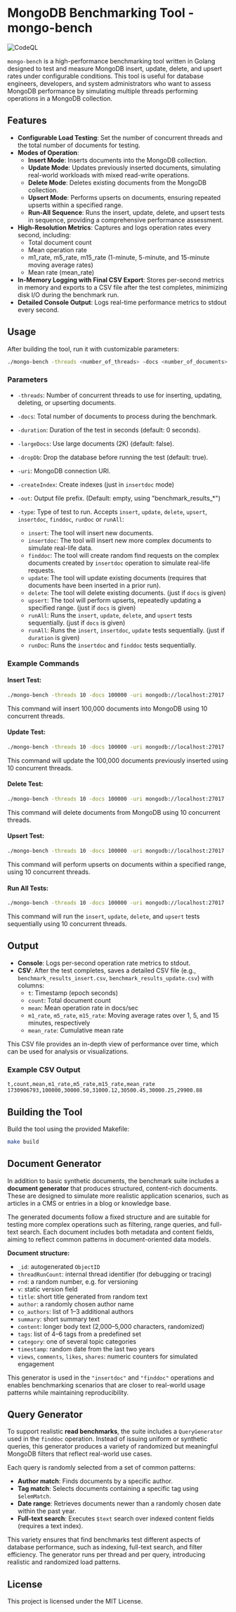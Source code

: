 
# MongoDB Benchmarking Tool - mongo-bench

![CodeQL](https://github.com/idealo/mongodb-benchmarking/actions/workflows/codeql.yml/badge.svg)

`mongo-bench` is a high-performance benchmarking tool written in Golang designed to test and measure 
MongoDB insert, update, delete, and upsert rates under configurable conditions. 
This tool is useful for database engineers, developers, and system administrators who want to assess MongoDB 
performance by simulating multiple threads performing operations in a MongoDB collection.

## Features

- **Configurable Load Testing**: Set the number of concurrent threads and the total number of documents for testing.
- **Modes of Operation**:
  - **Insert Mode**: Inserts documents into the MongoDB collection.
  - **Update Mode**: Updates previously inserted documents, simulating real-world workloads with mixed read-write operations.
  - **Delete Mode**: Deletes existing documents from the MongoDB collection.
  - **Upsert Mode**: Performs upserts on documents, ensuring repeated upserts within a specified range.
  - **Run-All Sequence**: Runs the insert, update, delete, and upsert tests in sequence, providing a comprehensive performance assessment.
- **High-Resolution Metrics**: Captures and logs operation rates every second, including:
  - Total document count
  - Mean operation rate
  - m1_rate, m5_rate, m15_rate (1-minute, 5-minute, and 15-minute moving average rates)
  - Mean rate (mean_rate)
- **In-Memory Logging with Final CSV Export**: Stores per-second metrics in memory and exports to a CSV file after the test completes, minimizing disk I/O during the benchmark run.
- **Detailed Console Output**: Logs real-time performance metrics to stdout every second.

## Usage

After building the tool, run it with customizable parameters:

```bash
./mongo-bench -threads <number_of_threads> -docs <number_of_documents> -uri <mongodb_uri> -type <test_type>
```

### Parameters

- `-threads`: Number of concurrent threads to use for inserting, updating, deleting, or upserting documents.
- `-docs`: Total number of documents to process during the benchmark.
- `-duration`: Duration of the test in seconds (default: 0 seconds).
- `-largeDocs`: Use large documents (2K) (default: false).
- `-dropDb`: Drop the database before running the test (default: true).
- `-uri`: MongoDB connection URI.
- `-createIndex`: Create indexes (just in `insertdoc` mode)
- `-out`: Output file prefix. (Default: empty, using "benchmark_results_*")

- `-type`: Type of test to run. Accepts `insert`, `update`, `delete`, `upsert`, `insertdoc`, `finddoc`, `runDoc` or `runAll`:
  - `insert`: The tool will insert new documents.
  - `insertdoc`: The tool will insert new more complex documents to simulate real-life data.
  - `finddoc`: The tool will create random find requests on the complex documents created by `insertdoc` operation to simulate real-life requests.
  - `update`: The tool will update existing documents (requires that documents have been inserted in a prior run).
  - `delete`: The tool will delete existing documents. (just if `docs` is given)
  - `upsert`: The tool will perform upserts, repeatedly updating a specified range. (just if `docs` is given)
  - `runAll`: Runs the `insert`, `update`, `delete`, and `upsert` tests sequentially. (just if `docs` is given)
  - `runAll`: Runs the `insert`, `insertdoc`, `update` tests sequentially. (just if `duration` is given)
  - `runDoc`: Runs the `insertdoc` and `finddoc` tests sequentially.

### Example Commands

#### Insert Test:

```bash
./mongo-bench -threads 10 -docs 100000 -uri mongodb://localhost:27017 -type insert
```

This command will insert 100,000 documents into MongoDB using 10 concurrent threads.

#### Update Test:

```bash
./mongo-bench -threads 10 -docs 100000 -uri mongodb://localhost:27017 -type update
```

This command will update the 100,000 documents previously inserted using 10 concurrent threads.

#### Delete Test:

```bash
./mongo-bench -threads 10 -docs 100000 -uri mongodb://localhost:27017 -type delete
```

This command will delete documents from MongoDB using 10 concurrent threads.

#### Upsert Test:

```bash
./mongo-bench -threads 10 -docs 100000 -uri mongodb://localhost:27017 -type upsert
```

This command will perform upserts on documents within a specified range, using 10 concurrent threads.

#### Run All Tests:

```bash
./mongo-bench -threads 10 -docs 100000 -uri mongodb://localhost:27017 --runAll
```

This command will run the `insert`, `update`, `delete`, and `upsert` tests sequentially using 10 concurrent threads.

## Output

- **Console**: Logs per-second operation rate metrics to stdout.
- **CSV**: After the test completes, saves a detailed CSV file (e.g., `benchmark_results_insert.csv`, `benchmark_results_update.csv`) with columns:
  - `t`: Timestamp (epoch seconds)
  - `count`: Total document count
  - `mean`: Mean operation rate in docs/sec
  - `m1_rate`, `m5_rate`, `m15_rate`: Moving average rates over 1, 5, and 15 minutes, respectively
  - `mean_rate`: Cumulative mean rate

This CSV file provides an in-depth view of performance over time, which can be used for analysis or visualizations.

### Example CSV Output
```text
t,count,mean,m1_rate,m5_rate,m15_rate,mean_rate
1730906793,100000,30000.50,31000.12,30500.45,30000.25,29900.88
```

## Building the Tool

Build the tool using the provided Makefile:

```bash
make build
```


## Document Generator

In addition to basic synthetic documents, the benchmark suite includes a **document generator** that produces structured, content-rich documents. These are designed to simulate more realistic application scenarios, such as articles in a CMS or entries in a blog or knowledge base.

The generated documents follow a fixed structure and are suitable for testing more complex operations such as filtering, range queries, and full-text search. Each document includes both metadata and content fields, aiming to reflect common patterns in document-oriented data models.

**Document structure:**
- `_id`: autogenerated `ObjectID`
- `threadRunCount`: internal thread identifier (for debugging or tracing)
- `rnd`: a random number, e.g. for versioning
- `v`: static version field
- `title`: short title generated from random text
- `author`: a randomly chosen author name
- `co_authors`: list of 1–3 additional authors
- `summary`: short summary text
- `content`: longer body text (2,000–5,000 characters, randomized)
- `tags`: list of 4–6 tags from a predefined set
- `category`: one of several topic categories
- `timestamp`: random date from the last two years
- `views`, `comments`, `likes`, `shares`: numeric counters for simulated engagement

This generator is used in the `"insertdoc"` and `"finddoc"` operations and enables benchmarking scenarios that are closer to real-world usage patterns while maintaining reproducibility.

## Query Generator

To support realistic **read benchmarks**, the suite includes a `QueryGenerator` used in the `finddoc` operation. Instead of issuing uniform or synthetic queries, this generator produces a variety of randomized but meaningful MongoDB filters that reflect real-world use cases.

Each query is randomly selected from a set of common patterns:

- **Author match**: Finds documents by a specific author.
- **Tag match**: Selects documents containing a specific tag using `$elemMatch`.
- **Date range**: Retrieves documents newer than a randomly chosen date within the past year.
- **Full-text search**: Executes `$text` search over indexed content fields (requires a text index).

This variety ensures that find benchmarks test different aspects of database performance, such as indexing, full-text search, and filter efficiency. The generator runs per thread and per query, introducing realistic and randomized load patterns.


## License

This project is licensed under the MIT License.
